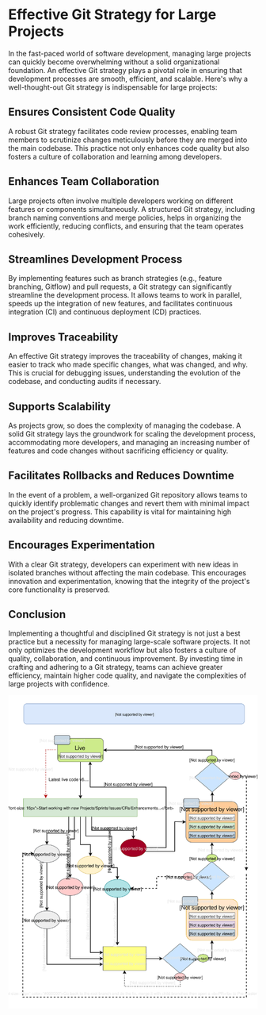 # Effective Git Strategy for Large Projects

In the fast-paced world of software development, managing large projects can quickly become overwhelming without a solid organizational foundation. An effective Git strategy plays a pivotal role in ensuring that development processes are smooth, efficient, and scalable. Here's why a well-thought-out Git strategy is indispensable for large projects:

## Ensures Consistent Code Quality

A robust Git strategy facilitates code review processes, enabling team members to scrutinize changes meticulously before they are merged into the main codebase. This practice not only enhances code quality but also fosters a culture of collaboration and learning among developers.

## Enhances Team Collaboration

Large projects often involve multiple developers working on different features or components simultaneously. A structured Git strategy, including branch naming conventions and merge policies, helps in organizing the work efficiently, reducing conflicts, and ensuring that the team operates cohesively.

## Streamlines Development Process

By implementing features such as branch strategies (e.g., feature branching, Gitflow) and pull requests, a Git strategy can significantly streamline the development process. It allows teams to work in parallel, speeds up the integration of new features, and facilitates continuous integration (CI) and continuous deployment (CD) practices.

## Improves Traceability

An effective Git strategy improves the traceability of changes, making it easier to track who made specific changes, what was changed, and why. This is crucial for debugging issues, understanding the evolution of the codebase, and conducting audits if necessary.

## Supports Scalability

As projects grow, so does the complexity of managing the codebase. A solid Git strategy lays the groundwork for scaling the development process, accommodating more developers, and managing an increasing number of features and code changes without sacrificing efficiency or quality.

## Facilitates Rollbacks and Reduces Downtime

In the event of a problem, a well-organized Git repository allows teams to quickly identify problematic changes and revert them with minimal impact on the project's progress. This capability is vital for maintaining high availability and reducing downtime.

## Encourages Experimentation

With a clear Git strategy, developers can experiment with new ideas in isolated branches without affecting the main codebase. This encourages innovation and experimentation, knowing that the integrity of the project's core functionality is preserved.

## Conclusion

Implementing a thoughtful and disciplined Git strategy is not just a best practice but a necessity for managing large-scale software projects. It not only optimizes the development workflow but also fosters a culture of quality, collaboration, and continuous improvement. By investing time in crafting and adhering to a Git strategy, teams can achieve greater efficiency, maintain higher code quality, and navigate the complexities of large projects with confidence.


<img src="./cs4alhaider_GitStrategy.svg">
